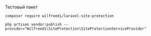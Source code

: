 Тестовый пакет

```composer require wilfreedi/laravel-site-protection```

``php artisan vendor:publish --provider="Wilfreedi\SiteProtection\SiteProtectionServiceProvider"``